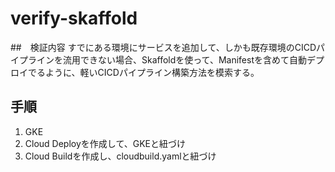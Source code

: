 # verify-skaffold

##　検証内容
すでにある環境にサービスを追加して、しかも既存環境のCICDパイプラインを流用できない場合、Skaffoldを使って、Manifestを含めて自動デプロイでるように、軽いCICDパイプライン構築方法を模索する。

## 手順
1. GKE
2. Cloud Deployを作成して、GKEと紐づけ
3. Cloud Buildを作成し、cloudbuild.yamlと紐づけ

